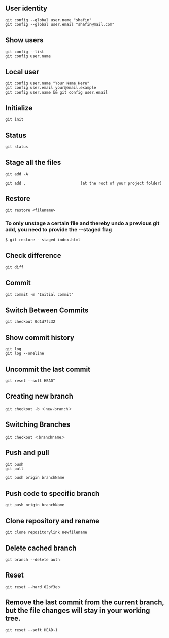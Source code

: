 ## User identity

```
git config --global user.name "shafin"
git config --global user.email "shafin@mail.com"
```

## Show users

```
git config --list
git config user.name
```

## Local user

```
git config user.name "Your Name Here"
git config user.email your@email.example
git config user.name && git config user.email
```

## Initialize

```
git init
```

## Status

```
git status
```

## Stage all the files

```
git add -A

git add .                        (at the root of your project folder)
```

## Restore

```
git restore <filename>
```

### To only unstage a certain file and thereby undo a previous git add, you need to provide the --staged flag

```
$ git restore --staged index.html
```

## Check difference

```
git diff
```

## Commit

```
git commit -m "Initial commit"
```

## Switch Between Commits

```
git checkout 0d1d7fc32
```

## Show commit history

```
git log
git log --oneline
```

## Uncommit the last commit

```
git reset --soft HEAD^
```

## Creating new branch

```
git checkout -b ＜new-branch＞
```

## Switching Branches

```
git checkout ＜branchname＞
```

## Push and pull

```
git push
git pull
```

```
git push origin branchName
```

## Push code to specific branch

```
git push origin branchName
```

## Clone repository and rename

```
git clone repositorylink newfilename
```

## Delete cached branch
```
git branch --delete auth
```

## Reset
```
git reset --hard 02bf3eb
```


## Remove the last commit from the current branch, but the file changes will stay in your working tree.
```
git reset --soft HEAD~1
```
